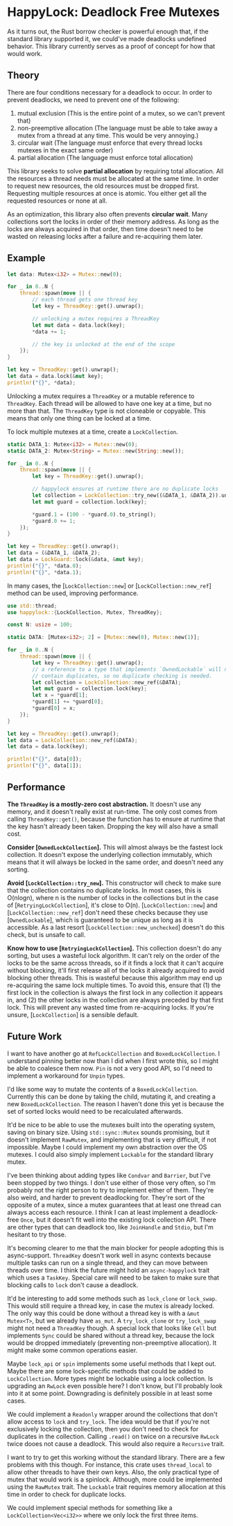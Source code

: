 # HappyLock: Deadlock Free Mutexes

As it turns out, the Rust borrow checker is powerful enough that, if the
standard library supported it, we could've made deadlocks undefined behavior.
This library currently serves as a proof of concept for how that would work.

## Theory

There are four conditions necessary for a deadlock to occur. In order to
prevent deadlocks, we need to prevent one of the following:

1. mutual exclusion (This is the entire point of a mutex, so we can't prevent that)
2. non-preemptive allocation (The language must be able to take away a mutex from a thread at any time. This would be very annoying.)
3. circular wait (The language must enforce that every thread locks mutexes in the exact same order)
4. partial allocation (The language must enforce total allocation)

This library seeks to solve **partial allocation** by requiring total
allocation. All the resources a thread needs must be allocated at the same
time. In order to request new resources, the old resources must be dropped
first. Requesting multiple resources at once is atomic. You either get all the
requested resources or none at all.

As an optimization, this library also often prevents **circular wait**. Many
collections sort the locks in order of their memory address. As long as the
locks are always acquired in that order, then time doesn't need to be wasted
on releasing locks after a failure and re-acquiring them later.

## Example

```rust
let data: Mutex<i32> = Mutex::new(0);

for _ in 0..N {
    thread::spawn(move || {
        // each thread gets one thread key
        let key = ThreadKey::get().unwrap();

        // unlocking a mutex requires a ThreadKey
        let mut data = data.lock(key);
        *data += 1;

        // the key is unlocked at the end of the scope
    });
}

let key = ThreadKey::get().unwrap();
let data = data.lock(&mut key);
println!("{}", *data);
```

Unlocking a mutex requires a `ThreadKey` or a mutable reference to `ThreadKey`.
Each thread will be allowed to have one key at a time, but no more than that.
The `ThreadKey` type is not cloneable or copyable. This means that only one
thing can be locked at a time.

To lock multiple mutexes at a time, create a `LockCollection`.

```rust
static DATA_1: Mutex<i32> = Mutex::new(0);
static DATA_2: Mutex<String> = Mutex::new(String::new());

for _ in 0..N {
    thread::spawn(move || {
        let key = ThreadKey::get().unwrap();

        // happylock ensures at runtime there are no duplicate locks
        let collection = LockCollection::try_new((&DATA_1, &DATA_2)).unwrap();
        let mut guard = collection.lock(key);

        *guard.1 = (100 - *guard.0).to_string();
        *guard.0 += 1;
    });
}

let key = ThreadKey::get().unwrap();
let data = (&DATA_1, &DATA_2);
let data = LockGuard::lock(&data, &mut key);
println!("{}", *data.0);
println!("{}", *data.1);
```

In many cases, the [`LockCollection::new`] or [`LockCollection::new_ref`]
method can be used, improving performance.

```rust
use std::thread;
use happylock::{LockCollection, Mutex, ThreadKey};

const N: usize = 100;

static DATA: [Mutex<i32>; 2] = [Mutex::new(0), Mutex::new(1)];

for _ in 0..N {
    thread::spawn(move || {
        let key = ThreadKey::get().unwrap();
        // a reference to a type that implements `OwnedLockable` will never
        // contain duplicates, so no duplicate checking is needed.
        let collection = LockCollection::new_ref(&DATA);
        let mut guard = collection.lock(key);
        let x = *guard[1];
        *guard[1] += *guard[0];
        *guard[0] = x;
    });
}

let key = ThreadKey::get().unwrap();
let data = LockCollection::new_ref(&DATA);
let data = data.lock(key);

println!("{}", data[0]);
println!("{}", data[1]);
```

## Performance

**The `ThreadKey` is a mostly-zero cost abstraction.** It doesn't use any memory, and it doesn't really exist at run-time. The only cost comes from calling `ThreadKey::get()`, because the function has to ensure at runtime that the key hasn't already been taken. Dropping the key will also have a small cost.

**Consider [`OwnedLockCollection`].** This will almost always be the fastest lock collection. It doesn't expose the underlying collection immutably, which means that it will always be locked in the same order, and doesn't need any sorting.

**Avoid [`LockCollection::try_new`].** This constructor will check to make sure that the collection contains no duplicate locks. In most cases, this is O(nlogn), where n is the number of locks in the collections but in the case of [`RetryingLockCollection`], it's close to O(n). [`LockCollection::new`] and [`LockCollection::new_ref`] don't need these checks because they use [`OwnedLockable`], which is guaranteed to be unique as long as it is accessible. As a last resort [`LockCollection::new_unchecked`] doesn't do this check, but is unsafe to call.

**Know how to use [`RetryingLockCollection`].** This collection doesn't do any sorting, but uses a wasteful lock algorithm. It can't rely on the order of the locks to be the same across threads, so if it finds a lock that it can't acquire without blocking, it'll first release all of the locks it already acquired to avoid blocking other threads. This is wasteful because this algorithm may end up re-acquiring the same lock multiple times. To avoid this, ensure that (1) the first lock in the collection is always the first lock in any collection it appears in, and (2) the other locks in the collection are always preceded by that first lock. This will prevent any wasted time from re-acquiring locks. If you're unsure, [`LockCollection`] is a sensible default.

## Future Work

I want to have another go at `RefLockCollection` and `BoxedLockCollection`. I understand pinning better now than I did when I first wrote this, so I might be able to coalesce them now. `Pin` is not a very good API, so I'd need to implement a workaround for `Unpin` types.

I'd like some way to mutate the contents of a `BoxedLockCollection`. Currently this can be done by taking the child, mutating it, and creating a new `BoxedLockCollection`. The reason I haven't done this yet is because the set of sorted locks would need to be recalculated afterwards.

It'd be nice to be able to use the mutexes built into the operating system, saving on binary size. Using `std::sync::Mutex` sounds promising, but it doesn't implement `RawMutex`, and implementing that is very difficult, if not impossible. Maybe I could implement my own abstraction over the OS mutexes. I could also simply implement `Lockable` for the standard library mutex.

I've been thinking about adding types like `Condvar` and `Barrier`, but I've been stopped by two things. I don't use either of those very often, so I'm probably not the right person to try to implement either of them. They're also weird, and harder to prevent deadlocking for. They're sort of the opposite of a mutex, since a mutex guarantees that at least one thread can always access each resource. I think I can at least implement a deadlock-free `Once`, but it doesn't fit well into the existing lock collection API. There are other types that can deadlock too, like `JoinHandle` and `Stdio`, but I'm hesitant to try those.

It's becoming clearer to me that the main blocker for people adopting this is async-support. `ThreadKey` doesn't work well in async contexts because multiple tasks can run on a single thread, and they can move between threads over time. I think the future might hold an `async-happylock` trait which uses a `TaskKey`. Special care will need to be taken to make sure that blocking calls to `lock` don't cause a deadlock.

It'd be interesting to add some methods such as `lock_clone` or `lock_swap`. This would still require a thread key, in case the mutex is already locked. The only way this could be done without a thread key is with a `&mut Mutex<T>`, but we already have `as_mut`. A `try_lock_clone` or `try_lock_swap` might not need a `ThreadKey` though. A special lock that looks like `Cell` but implements `Sync` could be shared without a thread key, because the lock would be dropped immediately (preventing non-preemptive allocation). It might make some common operations easier.

Maybe `lock_api` or `spin` implements some useful methods that I kept out. Maybe there are some lock-specific methods that could be added to `LockCollection`. More types might be lockable using a lock collection. Is upgrading an `RwLock` even possible here? I don't know, but I'll probably look into it at some point. Downgrading is definitely possible in at least some cases.

We could implement a `Readonly` wrapper around the collections that don't allow access to `lock` and `try_lock`. The idea would be that if you're not exclusively locking the collection, then you don't need to check for duplicates in the collection. Calling `.read()` on twice on a recursive `RwLock` twice dooes not cause a deadlock. This would also require a `Recursive` trait.

I want to try to get this working without the standard library. There are a few problems with this though. For instance, this crate uses `thread_local` to allow other threads to have their own keys. Also, the only practical type of mutex that would work is a spinlock. Although, more could be implemented using the `RawMutex` trait. The `Lockable` trait requires memory allocation at this time in order to check for duplicate locks.

We could implement special methods for something like a `LockCollection<Vec<i32>>` where we only lock the first three items.
